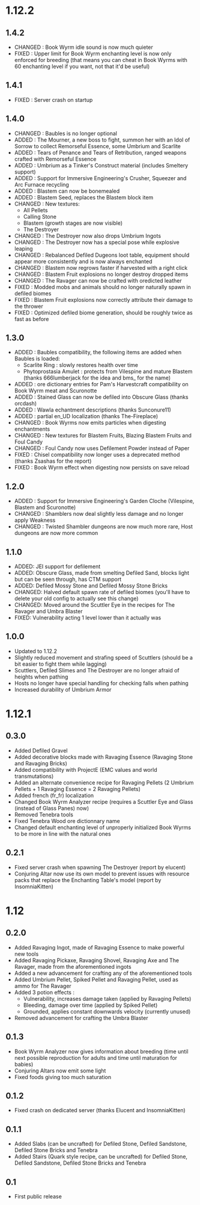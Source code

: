 # 1.12.2

## 1.4.2

* CHANGED : Book Wyrm idle sound is now much quieter
* FIXED : Upper limit for Book Wyrm enchanting level is now only enforced for breeding (that means you can cheat in Book Wyrms with 60 enchanting level if you want, not that it'd be useful)

## 1.4.1

* FIXED : Server crash on startup

## 1.4.0

* CHANGED : Baubles is no longer optional
* ADDED : The Mourner, a new boss to fight, summon her with an Idol of Sorrow to collect Remorseful Essence, some Umbrium and Scarlite
* ADDED : Tears of Penance and Tears of Retribution, ranged weapons crafted with Remorseful Essence
* ADDED : Umbrium as a Tinker's Construct material (includes Smeltery support)
* ADDED : Support for Immersive Engineering's Crusher, Squeezer and Arc Furnace recycling
* ADDED : Blastem can now be bonemealed
* ADDED : Blastem Seed, replaces the Blastem block item
* CHANGED : New textures:
  * All Pellets
  * Calling Stone
  * Blastem (growth stages are now visible)
  * The Destroyer
* CHANGED : The Destroyer now also drops Umbrium Ingots
* CHANGED : The Destroyer now has a special pose while explosive leaping
* CHANGED : Rebalanced Defiled Dugeons loot table, equipment should appear more consistently and is now always enchanted
* CHANGED : Blastem now regrows faster if harvested with a right click
* CHANGED : Blastem Fruit explosions no longer destroy dropped items
* CHANGED : The Ravager can now be crafted with oredicted leather
* FIXED : Modded mobs and animals should no longer naturally spawn in defiled biomes
* FIXED : Blastem Fruit explosions now correctly attribute their damage to the thrower
* FIXED : Optimized defiled biome generation, should be roughly twice as fast as before

## 1.3.0

* ADDED : Baubles compatibility, the following items are added when Baubles is loaded:
  * Scarlite Ring : slowly restores health over time
  * Phytoprostasia Amulet : protects from Vilespine and mature Blastem (thanks 666lumberjack for the idea and bms_ for the name)
* ADDED : ore dictionary entries for Pam's Harvestcraft compatibility on Book Wyrm meat and Scuronotte
* ADDED : Stained Glass can now be defiled into Obscure Glass (thanks orcdash)
* ADDED : Wawla echantment descriptions (thanks Sunconure11)
* ADDED : partial en_UD localization (thanks The-Fireplace)
* CHANGED : Book Wyrms now emits particles when digesting enchantments
* CHANGED : New textures for Blastem Fruits, Blazing Blastem Fruits and Foul Candy
* CHANGED : Foul Candy now uses Defilement Powder instead of Paper
* FIXED : Chisel compatibility now longer uses a deprecated method (thanks	Zsashas for the report)
* FIXED : Book Wyrm effect when digesting now persists on save reload

## 1.2.0

* ADDED : Support for Immersive Engineering's Garden Cloche (Vilespine, Blastem and Scuronotte)
* CHANGED : Shamblers now deal slightly less damage and no longer apply Weakness
* CHANGED : Twisted Shambler dungeons are now much more rare, Host dungeons are now more common

## 1.1.0

* ADDED: JEI support for defilement
* ADDED: Obscure Glass, made from smelting Defiled Sand, blocks light but can be seen through, has CTM support
* ADDED: Defiled Mossy Stone and Defiled Mossy Stone Bricks
* CHANGED: Halved default spawn rate of defiled biomes (you'll have to delete your old config to actually see this change)
* CHANGED: Moved around the Scuttler Eye in the recipes for The Ravager and Umbra Blaster
* FIXED: Vulnerability acting 1 level lower than it actually was

## 1.0.0

* Updated to 1.12.2
* Slightly reduced movement and strafing speed of Scuttlers (should be a bit easier to fight them while lagging)
* Scuttlers, Defiled Slimes and The Destroyer are no longer afraid of heights when pathing
* Hosts no longer have special handling for checking falls when pathing
* Increased durability of Umbrium Armor

# 1.12.1

## 0.3.0

* Added Defiled Gravel
* Added decorative blocks made with Ravaging Essence (Ravaging Stone and Ravaging Bricks)
* Added compatibility with ProjectE (EMC values and world transmutations)
* Added an alternate convenience recipe for Ravaging Pellets (2 Umbrium Pellets + 1 Ravaging Essence = 2 Ravaging Pellets)
* Added french (fr_fr) localization
* Changed Book Wyrm Analyzer recipe (requires a Scuttler Eye and Glass (instead of Glass Panes) now)
* Removed Tenebra tools
* Fixed Tenebra Wood ore dictionnary name
* Changed default enchanting level of unproperly initialized Book Wyrms to be more in line with the natural ones

## 0.2.1

* Fixed server crash when spawning The Destroyer (report by elucent)
* Conjuring Altar now use its own model to prevent issues with resource packs that replace the Enchanting Table's model (report by InsomniaKitten)

# 1.12

## 0.2.0

* Added Ravaging Ingot, made of Ravaging Essence to make powerful new tools
* Added Ravaging Pickaxe, Ravaging Shovel, Ravaging Axe and The Ravager, made from the aforementioned ingots
* Added a new advancement for crafting any of the aforementioned tools
* Added Umbrium Pellet, Spiked Pellet and Ravaging Pellet, used as ammo for The Ravager
* Added 3 potion effects :
  * Vulnerability, increases damage taken (applied by Ravaging Pellets)
  * Bleeding, damage over time (applied by Spiked Pellet)
  * Grounded, applies constant downwards velocity (currently unused)
* Removed advancement for crafting the Umbra Blaster

## 0.1.3

* Book Wyrm Analyzer now gives information about breeding (time until next possible reproduction for adults and time until maturation for babies)
* Conjuring Altars now emit some light
* Fixed foods giving too much saturation

## 0.1.2

* Fixed crash on dedicated server (thanks Elucent and InsomniaKitten)

## 0.1.1

* Added Slabs (can be uncrafted) for Defiled Stone, Defiled Sandstone, Defiled Stone Bricks and Tenebra
* Added Stairs (Quark style recipe, can be uncrafted) for Defiled Stone, Defiled Sandstone, Defiled Stone Bricks and Tenebra

## 0.1

* First public release
